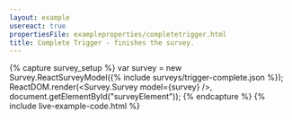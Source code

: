 ```yaml
---
layout: example
usereact: true
propertiesFile: exampleproperties/completetrigger.html
title: Complete Trigger - finishes the survey.
---
```

{% capture survey_setup %}
var survey = new Survey.ReactSurveyModel({% include surveys/trigger-complete.json %});
ReactDOM.render(<Survey.Survey model={survey} />, document.getElementById("surveyElement"));
{% endcapture %}
{% include live-example-code.html %}
